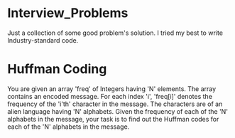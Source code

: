 # Interview_Problems
Just a collection of some good problem's solution. I tried my best to write Industry-standard code.

# Huffman Coding
You are given an array 'freq' of Integers having 'N' elements. The array contains an encoded message. For each index 'i', 'freq[i]' denotes the frequency of the 'i'th' character in the message. The characters are of an alien language having 'N' alphabets. Given the frequency of each of the 'N' alphabets in the message, your task is to find out the Huffman codes for each of the 'N' alphabets in the message.

